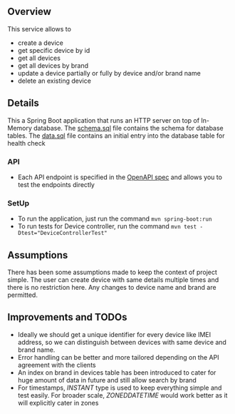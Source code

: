 ## Overview
This service allows to
- create a device
- get specific device by id
- get all devices
- get all devices by brand
- update a device partially or fully by device and/or brand name
- delete an existing device

## Details
This a Spring Boot application that runs an HTTP server on top of In-Memory database.
The [schema.sql](src/main/resources/schema.sql) file contains the schema for database tables.
The [data.sql](src/main/resources/data.sql) file contains an initial entry into the database table for health check

### API
-  Each API endpoint is specified in the [OpenAPI spec](openapi.yaml) and allows you to test the endpoints directly

### SetUp
- To run the application, just run the command `mvn spring-boot:run`
- To run tests for Device controller, run the command `mvn test -Dtest="DeviceControllerTest"`

## Assumptions
There has been some assumptions made to keep the context of project simple.
The user can create device with same details multiple times and there is no restriction here. Any changes to device name 
and brand are permitted.

## Improvements and TODOs
- Ideally we should get a unique identifier for every device like IMEI address, so we can distinguish
  between devices with same device and brand name.
- Error handling can be better and more tailored depending on the API agreement with the clients
- An index on brand in devices table has been introduced to cater for huge amount of data in future and still allow 
search by brand
- For timestamps, _INSTANT_ type is used to keep everything simple and test easily. For broader scale, _ZONEDDATETIME_ would
  work better as it will explicitly cater in zones